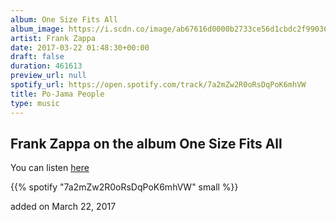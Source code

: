 ```yaml
---
album: One Size Fits All
album_image: https://i.scdn.co/image/ab67616d0000b2733ce56d1cbdc2f99036160b94
artist: Frank Zappa
date: 2017-03-22 01:48:30+00:00
draft: false
duration: 461613
preview_url: null
spotify_url: https://open.spotify.com/track/7a2mZw2R0oRsDqPoK6mhVW
title: Po-Jama People
type: music
---
```



## Frank Zappa on the album One Size Fits All

You can listen [here](https://open.spotify.com/track/7a2mZw2R0oRsDqPoK6mhVW)

{{% spotify "7a2mZw2R0oRsDqPoK6mhVW" small %}}

added on March 22, 2017